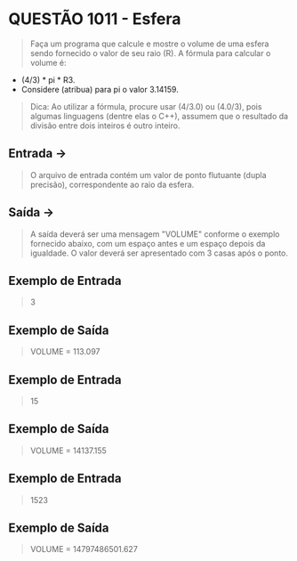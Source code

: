 # QUESTÃO 1011 - Esfera
> Faça um programa que calcule e mostre o volume de uma esfera sendo fornecido o valor de seu raio (R). A fórmula para calcular o volume é: 
- (4/3) * pi * R3. 
- Considere (atribua) para pi o valor 3.14159.

> Dica: Ao utilizar a fórmula, procure usar (4/3.0) ou (4.0/3), pois algumas linguagens (dentre elas o C++), assumem que o resultado da divisão entre dois inteiros é outro inteiro.

## Entrada ->
> O arquivo de entrada contém um valor de ponto flutuante (dupla precisão), correspondente ao raio da esfera.

## Saída ->
> A saída deverá ser uma mensagem "VOLUME" conforme o exemplo fornecido abaixo, com um espaço antes e um espaço depois da igualdade. O valor deverá ser apresentado com 3 casas após o ponto.

## Exemplo de Entrada
> 3

## Exemplo de Saída
> VOLUME = 113.097

## Exemplo de Entrada
> 15

## Exemplo de Saída
> VOLUME = 14137.155

## Exemplo de Entrada
> 1523

## Exemplo de Saída
> VOLUME = 14797486501.627
